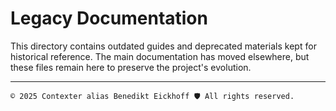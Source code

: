 # Legacy Documentation

This directory contains outdated guides and deprecated materials kept for historical reference. The main documentation has moved elsewhere, but these files remain here to preserve the project's evolution.

----
````text
© 2025 Contexter alias Benedikt Eickhoff 🛡️ All rights reserved.
````

